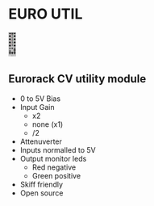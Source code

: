 # EURO UTIL
<img src="EuroUtilsFaceplate.jpg" height="48"></a>

## Eurorack CV utility module

- 0 to 5V Bias
- Input Gain
	* x2
	* none (x1)
	* /2
- Attenuverter
- Inputs normalled to 5V
- Output monitor leds
	* Red negative
	* Green positive
- Skiff friendly
- Open source
